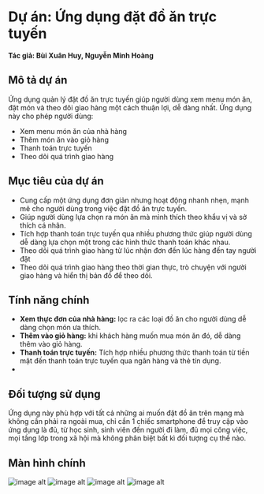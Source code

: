 # Dự án: Ứng dụng đặt đồ ăn trực tuyến

**Tác giả: Bùi Xuân Huy, Nguyễn Minh Hoàng**

## Mô tả dự án
Ứng dụng quản lý đặt đồ ăn trực tuyến giúp người dùng xem menu món ăn, đặt món và theo dõi giao hàng một cách thuận lợi, dễ dàng nhất. Ứng dụng này cho phép người dùng:
- Xem menu món ăn của nhà hàng
- Thêm món ăn vào giỏ hàng
- Thanh toán trực tuyến
- Theo dõi quá trình giao hàng 
## Mục tiêu của dự án
- Cung cấp một ứng dụng đơn giản nhưng hoạt động nhanh nhẹn, mạnh mẽ cho người dùng trong việc đặt đồ ăn trực tuyến.
- Giúp người dùng lựa chọn ra món ăn mà mình thích theo khẩu vị và sở thích cá nhân.
- Tích hợp thanh toán trực tuyến qua nhiều phương thức giúp người dùng dễ dàng lựa chọn một trong các hình thức thanh toán khác nhau.
- Theo dõi quá trình giao hàng từ lúc nhận đơn đến lúc hàng đến tay người đặt
- Theo dõi quá trình giao hàng theo thời gian thực, trò chuyện với người giao hàng và hiển thị bản đồ để theo dõi.
## Tính năng chính
- **Xem thực đơn của nhà hàng:** lọc ra các loại đồ ăn cho người dùng dễ dàng chọn món ưa thích.
- **Thêm vào giỏ hàng:** khi khách hàng muốn mua món ăn đó, dễ dàng thêm vào giỏ hàng.
- **Thanh toán trực tuyến:** Tích hợp nhiều phương thức thanh toán từ tiền mặt đến thanh toán trực tuyến qua ngân hàng và thẻ tín dụng.
- 


## Đối tượng sử dụng
Ứng dụng này phù hợp với tất cả những ai muốn đặt đồ ăn trên mạng mà không cần phải ra ngoài mua, chỉ cần 1 chiếc smartphone để truy cập vào ứng dụng là đủ, từ học sinh, sinh viên đến người đi làm, đủ mọi công việc, mọi tầng lớp trong xã hội mà không phân biệt bất kì đối tượng cụ thể nào.
## Màn hình chính
![image alt](https://github.com/BuiXuanHuy248/Food_menu/blob/9a9573e8970e486b4b423776f0a9706cdd3d6d98/Menu.png) 
![image alt](https://github.com/BuiXuanHuy248/Food_menu/blob/01d76eb0a352149dc8e06b9b64f748284d6c3f41/food_detail.png)
![image alt](https://github.com/BuiXuanHuy248/Food_menu/blob/01d76eb0a352149dc8e06b9b64f748284d6c3f41/Cart%20screen.png)
![image alt](https://github.com/BuiXuanHuy248/Food_menu/blob/01d76eb0a352149dc8e06b9b64f748284d6c3f41/Payment_method.png)
